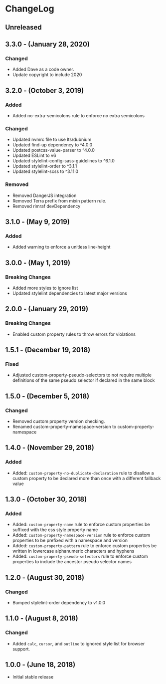 ChangeLog
=========

Unreleased
----------

3.3.0 - (January 28, 2020)
-----------------
### Changed
* Added Dave as a code owner.
* Update copyright to include 2020

3.2.0 - (October 3, 2019)
-----------------
### Added
* Added no-extra-semicolons rule to enforce no extra semicolons

### Changed
* Updated nvmrc file to use lts/dubnium
* Updated find-up dependency to ^4.0.0
* Updated postcss-value-parser to ^4.0.0
* Updated ESLint to v6
* Updated stylelint-config-sass-guidelines to ^6.1.0
* Updated stylelint-order to ^3.1.1
* Updated stylelint-scss to ^3.11.0

### Removed
* Removed DangerJS integration
* Removed Terra prefix from mixin pattern rule.
* Removed rimraf devDependency

3.1.0 - (May 9, 2019)
-----------------
### Added
* Added warning to enforce a unitless line-height

3.0.0 - (May 1, 2019)
-----------------
### Breaking Changes
* Added more styles to ignore list
* Updated stylelint dependencies to latest major versions

2.0.0 - (January 29, 2019)
-----------------
### Breaking Changes
- Enabled custom property rules to throw errors for violations

1.5.1 - (December 19, 2018)
-----------------
### Fixed
* Adjusted custom-property-pseudo-selectors to not require multiple definitions of the same pseudo selector if declared in the same block

1.5.0 - (December 5, 2018)
-----------------
### Changed
* Removed custom property version checking.
* Renamed custom-property-namespace-version to custom-property-namespace

1.4.0 - (November 29, 2018)
-----------------
### Added
* Added: `custom-property-no-duplicate-declaration` rule to disallow a custom property to be declared more than once with a different fallback value

1.3.0 - (October 30, 2018)
------------------
### Added
* Added: `custom-property-name` rule to enforce custom properties be suffixed with the css style property name
* Added: `custom-property-namespace-version` rule to enforce custom properties to be prefixed with a namespace and version
* Added: `custom-property-pattern` rule to enforce custom properties be written in lowercase alphanumeric characters and hyphens
* Added: `custom-property-pseudo-selectors` rule to enforce custom properties to include the ancestor pseudo selector names

1.2.0 - (August 30, 2018)
------------------
### Changed
* Bumped stylelint-order dependency to v1.0.0

1.1.0 - (August 8, 2018)
------------------
### Changed
* Added `calc`, `cursor`, and `outline` to ignored style list for browser support.

1.0.0 - (June 18, 2018)
------------------
* Initial stable release
